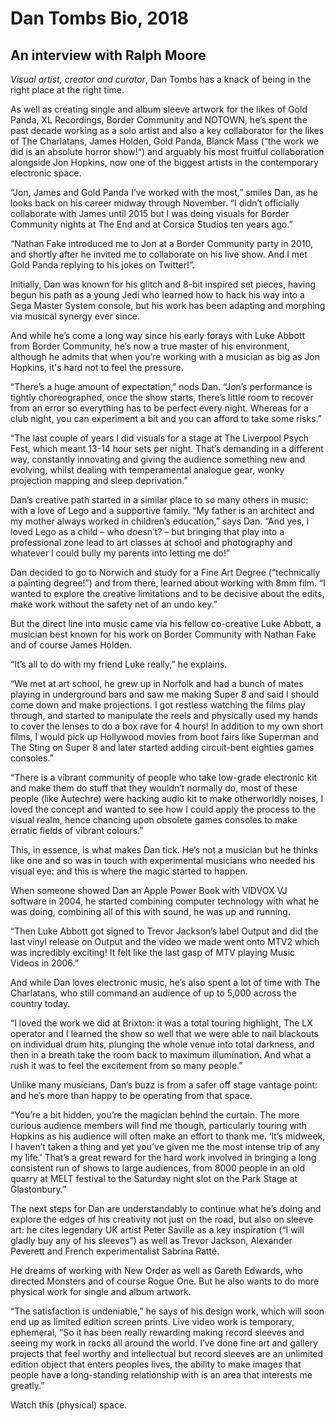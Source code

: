 # Dan Tombs Bio, 2018

## An interview with Ralph Moore

_Visual artist, creator and curator_, Dan Tombs has a knack of being in the right place at the right time.

As well as creating single and album sleeve artwork for the likes of Gold Panda, XL Recordings, Border Community and NOTOWN, he’s spent the past decade working as a solo artist and also a key collaborator for the likes of The Charlatans, James Holden, Gold Panda, Blanck Mass (“the work we did is an absolute horror show!“) and arguably his most fruitful collaboration alongside Jon Hopkins, now one of the biggest artists in the contemporary electronic space.

“Jon, James and Gold Panda I’ve worked with the most,” smiles Dan, as he looks back on his career midway through November. “I didn’t officially collaborate with James until 2015 but I was doing visuals for Border Community nights at The End and at Corsica Studios ten years ago.”

“Nathan Fake introduced me to Jon at a Border Community party in 2010, and shortly after he invited me to collaborate on his live show. And I met Gold Panda replying to his jokes on Twitter!”.

Initially, Dan was known for his glitch and 8-bit inspired set pieces, having begun his path as a young Jedi who learned how to hack his way into a Sega Master System console, but his work has been adapting and morphing via musical synergy ever since.

And while he’s come a long way since his early forays with Luke Abbott from Border Community, he’s now a true master of his environment, although he admits that when you’re working with a musician as big as Jon Hopkins, it's hard not to feel the pressure.

“There’s a huge amount of expectation,” nods Dan. “Jon’s performance is tightly choreographed, once the show starts, there’s little room to recover from an error so everything has to be perfect every night. Whereas for a club night, you can experiment a bit and you can afford to take some risks.”

“The last couple of years I did visuals for a stage at The Liverpool Psych Fest, which meant 13-14 hour sets per night. That’s demanding in a different way, constantly innovating and giving the audience something new and evolving, whilst dealing with temperamental analogue gear, wonky projection mapping and sleep deprivation.”

Dan’s creative path started in a similar place to so many others in music: with a love of Lego and a supportive family. “My father is an architect and my mother always worked in children’s education,” says Dan. “And yes, I loved Lego as a child – who doesn’t? – but bringing that play into a professional zone lead to art classes at school and photography and whatever I could bully my parents into letting me do!”

Dan decided to go to Norwich and study for a Fine Art Degree (“technically a painting degree!”) and from there, learned about working with 8mm film. “I wanted to explore the creative limitations and to be decisive about the edits, make work without the safety net of an undo key.”

But the direct line into music came via his fellow co-creative Luke Abbott, a musician best known for his work on Border Community with Nathan Fake and of course James Holden.

“It’s all to do with my friend Luke really,” he explains.

“We met at art school, he grew up in Norfolk and had a bunch of mates playing in underground bars and saw me making Super 8 and said I should come down and make projections. I got restless watching the films play through, and started to manipulate the reels and physically used my hands to cover the lenses to do a box rave for 4 hours! In addition to my own short films, I would pick up Hollywood movies from boot fairs like Superman and The Sting on Super 8 and later started adding circuit-bent eighties games consoles.”

“There is a vibrant community of people who take low-grade electronic kit and make them do stuff that they wouldn’t normally do, most of these people (like Autechre) were hacking audio kit to make otherworldly noises, I loved the concept and wanted to see how I could apply the process to the visual realm, hence chancing upon obsolete games consoles to make erratic fields of vibrant colours.”

This, in essence, is what makes Dan tick. He’s not a musician but he thinks like one and so was in touch with experimental musicians who needed his visual eye: and this is where the magic started to happen.

When someone showed Dan an Apple Power Book with VIDVOX VJ software in 2004, he started combining computer technology with what he was doing, combining all of this with sound, he was up and running.

“Then Luke Abbott got signed to Trevor Jackson’s label Output and did the last vinyl release on Output and the video we made went onto MTV2 which was incredibly exciting! It felt like the last gasp of MTV playing Music Videos in 2006.”

And while Dan loves electronic music, he’s also spent a lot of time with The Charlatans, who still command an audience of up to 5,000 across the country today.

“I loved the work we did at Brixton: it was a total touring highlight, The LX operator and I learned the show so well that we were able to nail blackouts on individual drum hits, plunging the whole venue into total darkness, and then in a breath take the room back to maximum illumination. And what a rush it was to feel the excitement from so many people.”

Unlike many musicians, Dan’s buzz is from a safer off stage vantage point: and he’s more than happy to be operating from that space.

“You’re a bit hidden, you’re the magician behind the curtain. The more curious audience members will find me though, particularly touring with Hopkins as his audience will often make an effort to thank me. ‘It’s midweek, I haven’t taken a thing and yet you’ve given me the most intense trip of any my life.’ That’s a great reward for the hard work involved in bringing a long consistent run of shows to large audiences, from 8000 people in an old quarry at MELT festival to the Saturday night slot on the Park Stage at Glastonbury.”

The next steps for Dan are understandably to continue what he’s doing and explore the edges of his creativity not just on the road, but also on sleeve art: he cites legendary UK artist Peter Saville as a key inspiration (“I will gladly buy any of his sleeves”) as well as Trevor Jackson, Alexander Peverett and French experimentalist Sabrina Ratté.

He dreams of working with New Order as well as Gareth Edwards, who directed Monsters and of course Rogue One. But he also wants to do more physical work for single and album artwork.

“The satisfaction is undeniable,” he says of his design work, which will soon end up as limited edition screen prints. Live video work is temporary, ephemeral, “So it has been really rewarding making record sleeves and seeing my work in racks all around the world. I’ve done fine art and gallery projects that feel worthy and intellectual but record sleeves are an unlimited edition object that enters peoples lives, the ability to make images that people have a long-standing relationship with is an area that interests me greatly.”

Watch this (physical) space.
